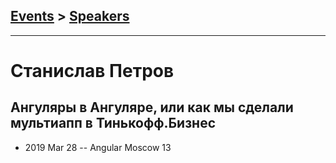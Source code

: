 ## [Events](../README.md) > [Speakers](../speakers.md)
---

# Станислав Петров

## Ангуляры в Ангуляре, или как мы сделали мультиапп в Тинькофф.Бизнес
- 2019 Mar 28 -- Angular Moscow 13    
